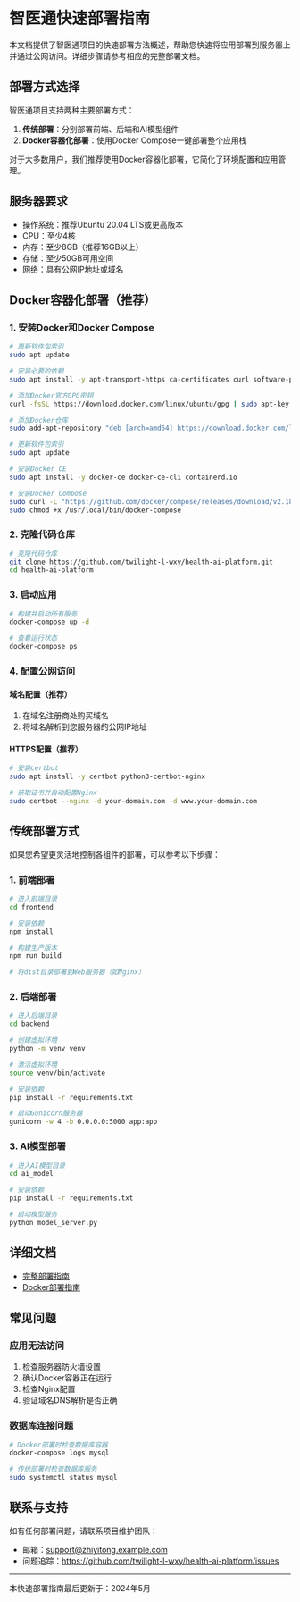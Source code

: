 # 智医通快速部署指南

本文档提供了智医通项目的快速部署方法概述，帮助您快速将应用部署到服务器上并通过公网访问。详细步骤请参考相应的完整部署文档。

## 部署方式选择

智医通项目支持两种主要部署方式：

1. **传统部署**：分别部署前端、后端和AI模型组件
2. **Docker容器化部署**：使用Docker Compose一键部署整个应用栈

对于大多数用户，我们推荐使用Docker容器化部署，它简化了环境配置和应用管理。

## 服务器要求

- 操作系统：推荐Ubuntu 20.04 LTS或更高版本
- CPU：至少4核
- 内存：至少8GB（推荐16GB以上）
- 存储：至少50GB可用空间
- 网络：具有公网IP地址或域名

## Docker容器化部署（推荐）

### 1. 安装Docker和Docker Compose

```bash
# 更新软件包索引
sudo apt update

# 安装必要的依赖
sudo apt install -y apt-transport-https ca-certificates curl software-properties-common

# 添加Docker官方GPG密钥
curl -fsSL https://download.docker.com/linux/ubuntu/gpg | sudo apt-key add -

# 添加Docker仓库
sudo add-apt-repository "deb [arch=amd64] https://download.docker.com/linux/ubuntu $(lsb_release -cs) stable"

# 更新软件包索引
sudo apt update

# 安装Docker CE
sudo apt install -y docker-ce docker-ce-cli containerd.io

# 安装Docker Compose
sudo curl -L "https://github.com/docker/compose/releases/download/v2.18.1/docker-compose-$(uname -s)-$(uname -m)" -o /usr/local/bin/docker-compose
sudo chmod +x /usr/local/bin/docker-compose
```

### 2. 克隆代码仓库

```bash
# 克隆代码仓库
git clone https://github.com/twilight-l-wxy/health-ai-platform.git
cd health-ai-platform
```

### 3. 启动应用

```bash
# 构建并启动所有服务
docker-compose up -d

# 查看运行状态
docker-compose ps
```

### 4. 配置公网访问

#### 域名配置（推荐）

1. 在域名注册商处购买域名
2. 将域名解析到您服务器的公网IP地址

#### HTTPS配置（推荐）

```bash
# 安装certbot
sudo apt install -y certbot python3-certbot-nginx

# 获取证书并自动配置Nginx
sudo certbot --nginx -d your-domain.com -d www.your-domain.com
```

## 传统部署方式

如果您希望更灵活地控制各组件的部署，可以参考以下步骤：

### 1. 前端部署

```bash
# 进入前端目录
cd frontend

# 安装依赖
npm install

# 构建生产版本
npm run build

# 将dist目录部署到Web服务器（如Nginx）
```

### 2. 后端部署

```bash
# 进入后端目录
cd backend

# 创建虚拟环境
python -m venv venv

# 激活虚拟环境
source venv/bin/activate

# 安装依赖
pip install -r requirements.txt

# 启动Gunicorn服务器
gunicorn -w 4 -b 0.0.0.0:5000 app:app
```

### 3. AI模型部署

```bash
# 进入AI模型目录
cd ai_model

# 安装依赖
pip install -r requirements.txt

# 启动模型服务
python model_server.py
```

## 详细文档

- [完整部署指南](./deployment_guide.md)
- [Docker部署指南](./docker_deployment.md)

## 常见问题

### 应用无法访问

1. 检查服务器防火墙设置
2. 确认Docker容器正在运行
3. 检查Nginx配置
4. 验证域名DNS解析是否正确

### 数据库连接问题

```bash
# Docker部署时检查数据库容器
docker-compose logs mysql

# 传统部署时检查数据库服务
sudo systemctl status mysql
```

## 联系与支持

如有任何部署问题，请联系项目维护团队：

- 邮箱：support@zhiyitong.example.com
- 问题追踪：https://github.com/twilight-l-wxy/health-ai-platform/issues

---

本快速部署指南最后更新于：2024年5月